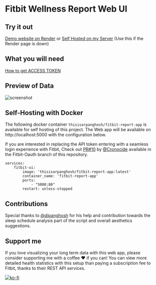 # Fitbit Wellness Report Web UI

## Try it out

[Demo website on Render](https://fitbit-api-web-ui.onrender.com/) or [Self Hosted on my Server](https://fitbit-report.arpan.app/) (Use this if the Render page is down)

## What you will need

[How to get ACCESS TOKEN](https://github.com/arpanghosh8453/fitbit-web-ui-app/blob/main/help/GET_ACCESS_TOKEN.md)

## Preview of Data

![screenshot](https://github.com/arpanghosh8453/fitbit-web-ui-app/blob/main/help/Fitbit_Wellness_Report_Final_v2.jpg)

## Self-Hosting with Docker

The following docker container `thisisarpanghosh/fitbit-report-app` is available for self hosting of this project. The Web app will be available on http://localhost:5000 with the configuration below. 

If you are interested in replacing the API token entering with a seamless login experience with Fitbit, Check out [PR#10](https://github.com/arpanghosh8453/fitbit-web-ui-app/pull/10) by [@Cronocide](https://github.com/Cronocide) available in the Fitbit-Oauth branch of this repository. 

```
services:
    fitbit-ui:
        image: 'thisisarpanghosh/fitbit-report-app:latest'
        container_name: 'fitbit-report-app'
        ports:
            - "5000:80"
        restart: unless-stopped
```

## Contributions

Special thanks to [@dipanghosh](https://github.com/dipanghosh) for his help and contribution towards the sleep schedule analysis part of the script and overall aesthetics suggestions. 

## Support me 
If you love visualizing your long term data with this web app, please consider supporting me with a coffee ❤ if you can! You can view more detailed health statistics with this setup than paying a subscription fee to Fitbit, thanks to their REST API services. 

[![ko-fi](https://ko-fi.com/img/githubbutton_sm.svg)](https://ko-fi.com/A0A84F3DP)